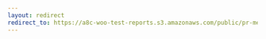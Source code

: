 ```yaml
---
layout: redirect
redirect_to: https://a8c-woo-test-reports.s3.amazonaws.com/public/pr-merge/43817/e2e/index.html
---
```

